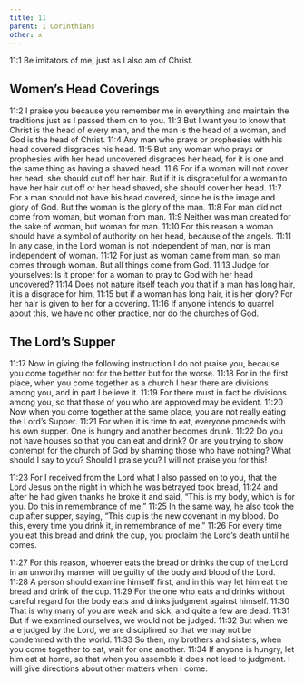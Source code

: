 ```yaml
---
title: 11
parent: 1 Corinthians
other: x
---
```


<a name="11:1">11:1</a> Be imitators of me, just as I also am of Christ.

## Women’s Head Coverings

<a name="11:2">11:2</a> I praise you because you remember me in everything and maintain the traditions just as I passed them on to you. <a name="11:3">11:3</a> But I want you to know that Christ is the head of every man, and the man is the head of a woman, and God is the head of Christ. <a name="11:4">11:4</a> Any man who prays or prophesies with his head covered disgraces his head. <a name="11:5">11:5</a> But any woman who prays or prophesies with her head uncovered disgraces her head, for it is one and the same thing as having a shaved head. <a name="11:6">11:6</a> For if a woman will not cover her head, she should cut off her hair. But if it is disgraceful for a woman to have her hair cut off or her head shaved, she should cover her head. <a name="11:7">11:7</a> For a man should not have his head covered, since he is the image and glory of God. But the woman is the glory of the man. <a name="11:8">11:8</a> For man did not come from woman, but woman from man. <a name="11:9">11:9</a> Neither was man created for the sake of woman, but woman for man. <a name="11:10">11:10</a> For this reason a woman should have a symbol of authority on her head, because of the angels. <a name="11:11">11:11</a> In any case, in the Lord woman is not independent of man, nor is man independent of woman. <a name="11:12">11:12</a> For just as woman came from man, so man comes through woman. But all things come from God. <a name="11:13">11:13</a> Judge for yourselves: Is it proper for a woman to pray to God with her head uncovered? <a name="11:14">11:14</a> Does not nature itself teach you that if a man has long hair, it is a disgrace for him, <a name="11:15">11:15</a> but if a woman has long hair, it is her glory? For her hair is given to her for a covering. <a name="11:16">11:16</a> If anyone intends to quarrel about this, we have no other practice, nor do the churches of God.

## The Lord’s Supper

<a name="11:17">11:17</a> Now in giving the following instruction I do not praise you, because you come together not for the better but for the worse. <a name="11:18">11:18</a> For in the first place, when you come together as a church I hear there are divisions among you, and in part I believe it. <a name="11:19">11:19</a> For there must in fact be divisions among you, so that those of you who are approved may be evident. <a name="11:20">11:20</a> Now when you come together at the same place, you are not really eating the Lord’s Supper. <a name="11:21">11:21</a> For when it is time to eat, everyone proceeds with his own supper. One is hungry and another becomes drunk. <a name="11:22">11:22</a> Do you not have houses so that you can eat and drink? Or are you trying to show contempt for the church of God by shaming those who have nothing? What should I say to you? Should I praise you? I will not praise you for this!

<a name="11:23">11:23</a> For I received from the Lord what I also passed on to you, that the Lord Jesus on the night in which he was betrayed took bread, <a name="11:24">11:24</a> and after he had given thanks he broke it and said, “This is my body, which is for you. Do this in remembrance of me.” <a name="11:25">11:25</a> In the same way, he also took the cup after supper, saying, “This cup is the new covenant in my blood. Do this, every time you drink it, in remembrance of me.” <a name="11:26">11:26</a> For every time you eat this bread and drink the cup, you proclaim the Lord’s death until he comes.

<a name="11:27">11:27</a> For this reason, whoever eats the bread or drinks the cup of the Lord in an unworthy manner will be guilty of the body and blood of the Lord. <a name="11:28">11:28</a> A person should examine himself first, and in this way let him eat the bread and drink of the cup. <a name="11:29">11:29</a> For the one who eats and drinks without careful regard for the body eats and drinks judgment against himself. <a name="11:30">11:30</a> That is why many of you are weak and sick, and quite a few are dead. <a name="11:31">11:31</a> But if we examined ourselves, we would not be judged. <a name="11:32">11:32</a> But when we are judged by the Lord, we are disciplined so that we may not be condemned with the world. <a name="11:33">11:33</a> So then, my brothers and sisters, when you come together to eat, wait for one another. <a name="11:34">11:34</a> If anyone is hungry, let him eat at home, so that when you assemble it does not lead to judgment. I will give directions about other matters when I come.
